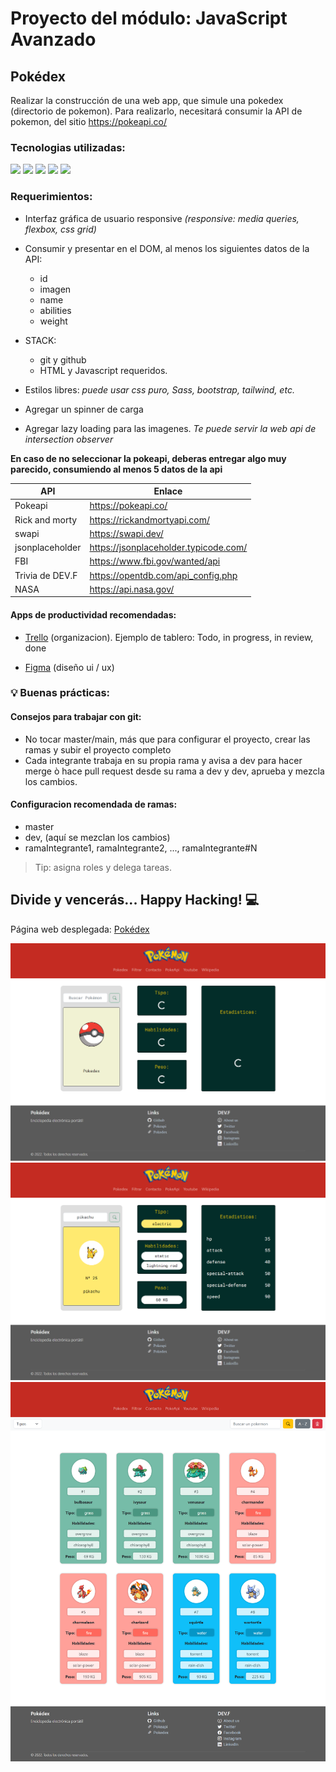 # Proyecto del módulo: JavaScript Avanzado

## Pokédex
Realizar la construcción de una web app, que simule una pokedex (directorio de pokemon). Para realizarlo, necesitará consumir la API de pokemon, del sitio https://pokeapi.co/

### Tecnologias utilizadas:
<img src="https://img.shields.io/badge/HTML5-ff9054?style=for-the-badge&logo=html5&logoColor=black"> <img src="https://img.shields.io/badge/CSS-659fff?&style=for-the-badge&logo=css3&logoColor=black"> <img src="https://img.shields.io/badge/JavaScript-fbe257?style=for-the-badge&logo=javascript&logoColor=black"> <img src="https://img.shields.io/badge/Bootstrap-9c56f7?style=for-the-badge&logo=bootstrap&logoColor=black"> <img src="https://img.shields.io/badge/github pages-282828?style=for-the-badge&logo=github&logoColor=white">

### Requerimientos:
+ Interfaz gráfica de usuario responsive _(responsive: media queries, flexbox, css grid)_
+ Consumir y presentar en el DOM, al menos los siguientes datos de la API:
    + id
    + imagen
    + name
    + abilities
    + weight

+ STACK: 
    + git y github
    + HTML y Javascript requeridos.

+ Estilos libres: _puede usar css puro, Sass, bootstrap, tailwind, etc._
+ Agregar un spinner de carga
+ Agregar lazy loading para las imagenes. _Te puede servir la web api de intersection observer_

__En caso de no seleccionar la pokeapi, deberas entregar algo muy parecido, consumiendo al menos 5 datos de la api__

| API | Enlace |
| ----- | ---- |
| Pokeapi | https://pokeapi.co/ |
| Rick and morty | https://rickandmortyapi.com/ |
| swapi | https://swapi.dev/ |
| jsonplaceholder | https://jsonplaceholder.typicode.com/ |
| FBI | https://www.fbi.gov/wanted/api |
| Trivia de DEV.F | https://opentdb.com/api_config.php |
| NASA | https://api.nasa.gov/ |

#### Apps de productividad recomendadas:
- [Trello][trello] (organizacion). Ejemplo de tablero: Todo, in progress, in review, done

[trello]: https://trello.com/es

- [Figma][figma] (diseño ui / ux)

[figma]: https://www.figma.com/


### 💡 Buenas prácticas:
#### Consejos para trabajar con git:
- No tocar master/main, más que para configurar el proyecto, crear las ramas y subir el proyecto completo
- Cada integrante trabaja en su propia rama y avisa a dev para hacer merge ò hace pull request desde su rama a dev y dev,
aprueba y mezcla los cambios.

#### Configuracion recomendada de ramas:
- master 
- dev, (aquí se mezclan los cambios)
- ramaIntegrante1, ramaIntegrante2, ..., ramaIntegrante#N

> Tip: asigna roles y delega tareas.

## Divide y vencerás... Happy Hacking! 💻

Página web desplegada: [Pokédex][pokedex]

[pokedex]: https://danielhernandez18.github.io/devf-js-avanzado-pokedex/

<img src="https://github.com/danielhernandez18/devf-js-avanzado-pokedex/blob/main/assets/index.png">

<img src="https://github.com/danielhernandez18/devf-js-avanzado-pokedex/blob/main/assets/pokedex.png">

<img src="https://github.com/danielhernandez18/devf-js-avanzado-pokedex/blob/main/assets/search.png">
